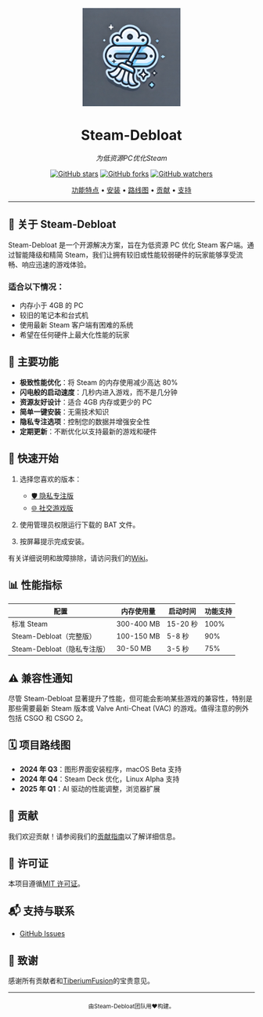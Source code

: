 <div align="center">
  <img src="assets/logo.webp" alt="Steam-Debloat Logo" width="200"/>
  <h1>Steam-Debloat</h1>
  <p><em>为低资源PC优化Steam</em></p>
  
  [![GitHub stars](https://img.shields.io/github/stars/mtytyx/Steam-Debloat.svg?style=social&label=Star)](https://github.com/mtytyx/Steam-Debloat)
  [![GitHub forks](https://img.shields.io/github/forks/mtytyx/Steam-Debloat.svg?style=social&label=Fork)](https://github.com/mtytyx/Steam-Debloat/fork)
  [![GitHub watchers](https://img.shields.io/github/watchers/mtytyx/Steam-Debloat.svg?style=social&label=Watch)](https://github.com/mtytyx/Steam-Debloat)

[功能特点](#-主要功能) • [安装](#-快速开始) • [路线图](#-项目路线图) • [贡献](#-贡献) • [支持](#-支持与联系)

</div>

---

## 🌟 关于 Steam-Debloat

Steam-Debloat 是一个开源解决方案，旨在为低资源 PC 优化 Steam 客户端。通过智能降级和精简 Steam，我们让拥有较旧或性能较弱硬件的玩家能够享受流畅、响应迅速的游戏体验。

### 适合以下情况：

- 内存小于 4GB 的 PC
- 较旧的笔记本和台式机
- 使用最新 Steam 客户端有困难的系统
- 希望在任何硬件上最大化性能的玩家

## 🚀 主要功能

- **极致性能优化**：将 Steam 的内存使用减少高达 80%
- **闪电般的启动速度**：几秒内进入游戏，而不是几分钟
- **资源友好设计**：适合 4GB 内存或更少的 PC
- **简单一键安装**：无需技术知识
- **隐私专注选项**：控制您的数据并增强安全性
- **定期更新**：不断优化以支持最新的游戏和硬件

## 🚦 快速开始

1. 选择您喜欢的版本：

   - [🛡️ 隐私专注版](https://github.com/mtytyx/Steam-Debloat/releases/latest/download/Steam-Privacy-Edition.bat)
   - [🌐 社交游戏版](https://github.com/mtytyx/Steam-Debloat/releases/latest/download/Steam-Social-Edition.bat)

2. 使用管理员权限运行下载的 BAT 文件。
3. 按屏幕提示完成安装。

有关详细说明和故障排除，请访问我们的[Wiki](https://github.com/mtytyx/Steam-Debloat/wiki)。

## 📊 性能指标

| 配置                        | 内存使用量 | 启动时间 | 功能支持 |
| --------------------------- | ---------- | -------- | -------- |
| 标准 Steam                  | 300-400 MB | 15-20 秒 | 100%     |
| Steam-Debloat（完整版）     | 100-150 MB | 5-8 秒   | 90%      |
| Steam-Debloat（隐私专注版） | 30-50 MB   | 3-5 秒   | 75%      |

## ⚠️ 兼容性通知

尽管 Steam-Debloat 显著提升了性能，但可能会影响某些游戏的兼容性，特别是那些需要最新 Steam 版本或 Valve Anti-Cheat (VAC) 的游戏。值得注意的例外包括 CSGO 和 CSGO 2。

## 🗓 项目路线图

- **2024 年 Q3**：图形界面安装程序，macOS Beta 支持
- **2024 年 Q4**：Steam Deck 优化，Linux Alpha 支持
- **2025 年 Q1**：AI 驱动的性能调整，浏览器扩展

## 🤝 贡献

我们欢迎贡献！请参阅我们的[贡献指南](CONTRIBUTING.md)以了解详细信息。

## 📜 许可证

本项目遵循[MIT 许可证](LICENSE)。

## 📬 支持与联系

- [GitHub Issues](https://github.com/mtytyx/Steam-Debloat/issues)

## 🙏 致谢

感谢所有贡献者和[TiberiumFusion](https://github.com/TiberiumFusion)的宝贵意见。

---

<div align="center">
  <sub>由Steam-Debloat团队用❤️构建。</sub>
</div>

<div align="center">
</div>
